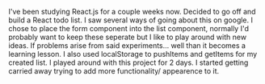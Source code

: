 I've been studying React.js for a couple weeks now. Decided to go off and build a React todo list. I saw several ways of going about this on google.
I chose to place the form component into the list component, normally I'd probably want to keep these seperate but I like to play around with new ideas.
If problems arise from said experiments... well than it becomes a learning lesson. I also used localStorage to pushItems and getItems for my created list.
I played around with this project for 2 days. I started getting carried away trying to add more functionality/ appearence to it. 
